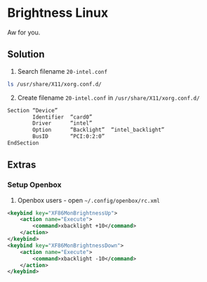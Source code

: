 # Brightness Linux
Aw for you.

## Solution
1. Search filename `20-intel.conf`
```sh
ls /usr/share/X11/xorg.conf.d/
```
2. Create filename `20-intel.conf` in `/usr/share/X11/xorg.conf.d/`
```sh
Section “Device”
        Identifier  “card0”
        Driver      “intel”
        Option      “Backlight”  “intel_backlight”
        BusID       “PCI:0:2:0”
EndSection
```

## Extras
### Setup Openbox
1. Openbox users - open `~/.config/openbox/rc.xml`
```xml
<keybind key="XF86MonBrightnessUp">
    <action name="Execute">
        <command>xbacklight +10</command>
    </action>
</keybind>
<keybind key="XF86MonBrightnessDown">
    <action name="Execute">
        <command>xbacklight -10</command>
    </action>
</keybind>
```
